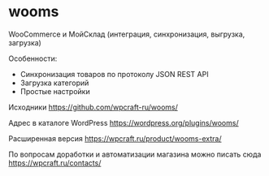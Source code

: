 # wooms
WooCommerce и МойСклад (интеграция, синхронизация, выгрузка, загрузка)

Особенности:

*   Синхронизация товаров по протоколу JSON REST API
*   Загрузка категорий
*   Простые настройки

Исходники https://github.com/wpcraft-ru/wooms/

Адрес в каталоге WordPress https://wordpress.org/plugins/wooms/

Расширенная версия https://wpcraft.ru/product/wooms-extra/

По вопросам доработки и автоматизации магазина можно писать сюда https://wpcraft.ru/contacts/
